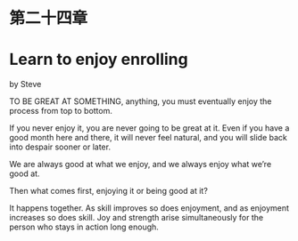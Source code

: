 # 第二十四章

# Learn to enjoy enrolling

by Steve

TO BE GREAT AT SOMETHING, anything, you must eventually enjoy the process from top to bottom.

If you never enjoy it, you are never going to be great at it. Even if you have a good month here and there, it will never feel natural, and you will slide back into despair sooner or later.

We are always good at what we enjoy, and we always enjoy what we’re good at.

Then what comes first, enjoying it or being good at it?

It happens together. As skill improves so does enjoyment, and as enjoyment increases so does skill. Joy and strength arise simultaneously for the person who stays in action long enough.
